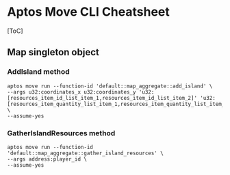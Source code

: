 # Aptos Move CLI Cheatsheet

[ToC]

## Map singleton object

### AddIsland method

```shell
aptos move run --function-id 'default::map_aggregate::add_island' \
--args u32:coordinates_x u32:coordinates_y 'u32:[resources_item_id_list_item_1,resources_item_id_list_item_2]' 'u32:[resources_item_quantity_list_item_1,resources_item_quantity_list_item_2]' \
--assume-yes
```

### GatherIslandResources method

```shell
aptos move run --function-id 'default::map_aggregate::gather_island_resources' \
--args address:player_id \
--assume-yes
```


